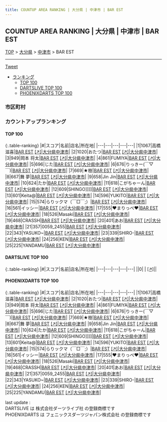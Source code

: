 ```yaml
---
title: COUNTUP AREA RANKING | 大分県 | 中津市 | BAR EST
---
```

## COUNTUP AREA RANKING | 大分県 | 中津市 | BAR EST

[TOP](/darts/rank/) > [大分県](/darts/rank/大分県/) > [中津市](/darts/rank/大分県/中津市/) > BAR EST

___

<a href="https://twitter.com/share?ref_src=twsrc%5Etfw" data-text="COUNTUP AREA RANKING | 大分県中津市BAR EST" class="twitter-share-button" data-hashtags="DARTSLIVE,PHOENIXDARTS,darts,ダーツ" data-show-count="false">Tweet</a>

* [ランキング](#カウントアップランキング)
    * [TOP 100](#top-100)
    * [DARTSLIVE TOP 100](#dartslive-top-100)
    * [PHOENIXDARTS TOP 100](#phoenixdarts-top-100)

### 市区町村

<ul>

</ul>

### カウントアップランキング

#### TOP 100



{:.table-ranking}
|#|スコア|名前|店名|所在地|
|---|---|---|---|---|
|1|1067|<span class="rank-name-pd">高橋滋喜</span>|<a href="/darts/rank/shops/5985.html">BAR EST</a> <a href="https://vs.phoenixdarts.com/jp/shop/shopDetailInfo/s_5985?s_seq=5985">[↗]</a>|<a href="/darts/rank/大分県/中津市">大分県中津市</a>|
|2|1020|<span class="rank-name-pd">おたつ</span>|<a href="/darts/rank/shops/5985.html">BAR EST</a> <a href="https://vs.phoenixdarts.com/jp/shop/shopDetailInfo/s_5985?s_seq=5985">[↗]</a>|<a href="/darts/rank/大分県/中津市">大分県中津市</a>|
|3|949|<span class="rank-name-pd"><span class="pro-icon-pd"></span>岡本 将太</span>|<a href="/darts/rank/shops/5985.html">BAR EST</a> <a href="https://vs.phoenixdarts.com/jp/shop/shopDetailInfo/s_5985?s_seq=5985">[↗]</a>|<a href="/darts/rank/大分県/中津市">大分県中津市</a>|
|4|861|<span class="rank-name-pd">FUMIYA</span>|<a href="/darts/rank/shops/5985.html">BAR EST</a> <a href="https://vs.phoenixdarts.com/jp/shop/shopDetailInfo/s_5985?s_seq=5985">[↗]</a>|<a href="/darts/rank/大分県/中津市">大分県中津市</a>|
|5|696|<span class="rank-name-pd">じた</span>|<a href="/darts/rank/shops/5985.html">BAR EST</a> <a href="https://vs.phoenixdarts.com/jp/shop/shopDetailInfo/s_5985?s_seq=5985">[↗]</a>|<a href="/darts/rank/大分県/中津市">大分県中津市</a>|
|6|676|<span class="rank-name-pd">りっきー(￣▽￣)</span>|<a href="/darts/rank/shops/5985.html">BAR EST</a> <a href="https://vs.phoenixdarts.com/jp/shop/shopDetailInfo/s_5985?s_seq=5985">[↗]</a>|<a href="/darts/rank/大分県/中津市">大分県中津市</a>|
|7|669|<span class="rank-name-pd">★樹</span>|<a href="/darts/rank/shops/5985.html">BAR EST</a> <a href="https://vs.phoenixdarts.com/jp/shop/shopDetailInfo/s_5985?s_seq=5985">[↗]</a>|<a href="/darts/rank/大分県/中津市">大分県中津市</a>|
|8|667|<span class="rank-name-pd">舞 夢</span>|<a href="/darts/rank/shops/5985.html">BAR EST</a> <a href="https://vs.phoenixdarts.com/jp/shop/shopDetailInfo/s_5985?s_seq=5985">[↗]</a>|<a href="/darts/rank/大分県/中津市">大分県中津市</a>|
|9|658|<span class="rank-name-pd">Jin Jin</span>|<a href="/darts/rank/shops/5985.html">BAR EST</a> <a href="https://vs.phoenixdarts.com/jp/shop/shopDetailInfo/s_5985?s_seq=5985">[↗]</a>|<a href="/darts/rank/大分県/中津市">大分県中津市</a>|
|10|624|<span class="rank-name-pd">たか</span>|<a href="/darts/rank/shops/5985.html">BAR EST</a> <a href="https://vs.phoenixdarts.com/jp/shop/shopDetailInfo/s_5985?s_seq=5985">[↗]</a>|<a href="/darts/rank/大分県/中津市">大分県中津市</a>|
|11|618|<span class="rank-name-pd">こがちゃーん</span>|<a href="/darts/rank/shops/5985.html">BAR EST</a> <a href="https://vs.phoenixdarts.com/jp/shop/shopDetailInfo/s_5985?s_seq=5985">[↗]</a>|<a href="/darts/rank/大分県/中津市">大分県中津市</a>|
|12|609|<span class="rank-name-pd">SHINGO]]]]</span>|<a href="/darts/rank/shops/5985.html">BAR EST</a> <a href="https://vs.phoenixdarts.com/jp/shop/shopDetailInfo/s_5985?s_seq=5985">[↗]</a>|<a href="/darts/rank/大分県/中津市">大分県中津市</a>|
|13|601|<span class="rank-name-pd">Keita@</span>|<a href="/darts/rank/shops/5985.html">BAR EST</a> <a href="https://vs.phoenixdarts.com/jp/shop/shopDetailInfo/s_5985?s_seq=5985">[↗]</a>|<a href="/darts/rank/大分県/中津市">大分県中津市</a>|
|14|596|<span class="rank-name-pd">YUKITO</span>|<a href="/darts/rank/shops/5985.html">BAR EST</a> <a href="https://vs.phoenixdarts.com/jp/shop/shopDetailInfo/s_5985?s_seq=5985">[↗]</a>|<a href="/darts/rank/大分県/中津市">大分県中津市</a>|
|15|574|<span class="rank-name-pd">らりックマ（￣□￣;）</span>|<a href="/darts/rank/shops/5985.html">BAR EST</a> <a href="https://vs.phoenixdarts.com/jp/shop/shopDetailInfo/s_5985?s_seq=5985">[↗]</a>|<a href="/darts/rank/大分県/中津市">大分県中津市</a>|
|16|561|<span class="rank-name-pd">イッシー</span>|<a href="/darts/rank/shops/5985.html">BAR EST</a> <a href="https://vs.phoenixdarts.com/jp/shop/shopDetailInfo/s_5985?s_seq=5985">[↗]</a>|<a href="/darts/rank/大分県/中津市">大分県中津市</a>|
|17|555|<span class="rank-name-pd">❤︎まりっぺ❤︎</span>|<a href="/darts/rank/shops/5985.html">BAR EST</a> <a href="https://vs.phoenixdarts.com/jp/shop/shopDetailInfo/s_5985?s_seq=5985">[↗]</a>|<a href="/darts/rank/大分県/中津市">大分県中津市</a>|
|18|526|<span class="rank-name-pd">Masaki</span>|<a href="/darts/rank/shops/5985.html">BAR EST</a> <a href="https://vs.phoenixdarts.com/jp/shop/shopDetailInfo/s_5985?s_seq=5985">[↗]</a>|<a href="/darts/rank/大分県/中津市">大分県中津市</a>|
|19|468|<span class="rank-name-pd">CRASSH</span>|<a href="/darts/rank/shops/5985.html">BAR EST</a> <a href="https://vs.phoenixdarts.com/jp/shop/shopDetailInfo/s_5985?s_seq=5985">[↗]</a>|<a href="/darts/rank/大分県/中津市">大分県中津市</a>|
|20|401|<span class="rank-name-pd">あお</span>|<a href="/darts/rank/shops/5985.html">BAR EST</a> <a href="https://vs.phoenixdarts.com/jp/shop/shopDetailInfo/s_5985?s_seq=5985">[↗]</a>|<a href="/darts/rank/大分県/中津市">大分県中津市</a>|
|21|357|<span class="rank-name-pd">0059_2455</span>|<a href="/darts/rank/shops/5985.html">BAR EST</a> <a href="https://vs.phoenixdarts.com/jp/shop/shopDetailInfo/s_5985?s_seq=5985">[↗]</a>|<a href="/darts/rank/大分県/中津市">大分県中津市</a>|
|22|343|<span class="rank-name-pd">YASUKO~</span>|<a href="/darts/rank/shops/5985.html">BAR EST</a> <a href="https://vs.phoenixdarts.com/jp/shop/shopDetailInfo/s_5985?s_seq=5985">[↗]</a>|<a href="/darts/rank/大分県/中津市">大分県中津市</a>|
|23|339|<span class="rank-name-pd">SHIRO-</span>|<a href="/darts/rank/shops/5985.html">BAR EST</a> <a href="https://vs.phoenixdarts.com/jp/shop/shopDetailInfo/s_5985?s_seq=5985">[↗]</a>|<a href="/darts/rank/大分県/中津市">大分県中津市</a>|
|24|256|<span class="rank-name-pd">KEN</span>|<a href="/darts/rank/shops/5985.html">BAR EST</a> <a href="https://vs.phoenixdarts.com/jp/shop/shopDetailInfo/s_5985?s_seq=5985">[↗]</a>|<a href="/darts/rank/大分県/中津市">大分県中津市</a>|
|25|225|<span class="rank-name-pd">YANDAMU</span>|<a href="/darts/rank/shops/5985.html">BAR EST</a> <a href="https://vs.phoenixdarts.com/jp/shop/shopDetailInfo/s_5985?s_seq=5985">[↗]</a>|<a href="/darts/rank/大分県/中津市">大分県中津市</a>|


#### DARTSLIVE TOP 100



{:.table-ranking}
|#|スコア|名前|店名|所在地|
|---|---|---|---|---|
||0|<span class="rank-name-dl"> </span>|<a href="/darts/rank/shops/.html"></a> <a href="">[↗]</a>|<a href="/darts/rank//"></a>|


#### PHOENIXDARTS TOP 100



{:.table-ranking}
|#|スコア|名前|店名|所在地|
|---|---|---|---|---|
|1|1067|<span class="rank-name-pd">高橋滋喜</span>|<a href="/darts/rank/shops/5985.html">BAR EST</a> <a href="https://vs.phoenixdarts.com/jp/shop/shopDetailInfo/s_5985?s_seq=5985">[↗]</a>|<a href="/darts/rank/大分県/中津市">大分県中津市</a>|
|2|1020|<span class="rank-name-pd">おたつ</span>|<a href="/darts/rank/shops/5985.html">BAR EST</a> <a href="https://vs.phoenixdarts.com/jp/shop/shopDetailInfo/s_5985?s_seq=5985">[↗]</a>|<a href="/darts/rank/大分県/中津市">大分県中津市</a>|
|3|949|<span class="rank-name-pd"><span class="pro-icon-pd"></span>岡本 将太</span>|<a href="/darts/rank/shops/5985.html">BAR EST</a> <a href="https://vs.phoenixdarts.com/jp/shop/shopDetailInfo/s_5985?s_seq=5985">[↗]</a>|<a href="/darts/rank/大分県/中津市">大分県中津市</a>|
|4|861|<span class="rank-name-pd">FUMIYA</span>|<a href="/darts/rank/shops/5985.html">BAR EST</a> <a href="https://vs.phoenixdarts.com/jp/shop/shopDetailInfo/s_5985?s_seq=5985">[↗]</a>|<a href="/darts/rank/大分県/中津市">大分県中津市</a>|
|5|696|<span class="rank-name-pd">じた</span>|<a href="/darts/rank/shops/5985.html">BAR EST</a> <a href="https://vs.phoenixdarts.com/jp/shop/shopDetailInfo/s_5985?s_seq=5985">[↗]</a>|<a href="/darts/rank/大分県/中津市">大分県中津市</a>|
|6|676|<span class="rank-name-pd">りっきー(￣▽￣)</span>|<a href="/darts/rank/shops/5985.html">BAR EST</a> <a href="https://vs.phoenixdarts.com/jp/shop/shopDetailInfo/s_5985?s_seq=5985">[↗]</a>|<a href="/darts/rank/大分県/中津市">大分県中津市</a>|
|7|669|<span class="rank-name-pd">★樹</span>|<a href="/darts/rank/shops/5985.html">BAR EST</a> <a href="https://vs.phoenixdarts.com/jp/shop/shopDetailInfo/s_5985?s_seq=5985">[↗]</a>|<a href="/darts/rank/大分県/中津市">大分県中津市</a>|
|8|667|<span class="rank-name-pd">舞 夢</span>|<a href="/darts/rank/shops/5985.html">BAR EST</a> <a href="https://vs.phoenixdarts.com/jp/shop/shopDetailInfo/s_5985?s_seq=5985">[↗]</a>|<a href="/darts/rank/大分県/中津市">大分県中津市</a>|
|9|658|<span class="rank-name-pd">Jin Jin</span>|<a href="/darts/rank/shops/5985.html">BAR EST</a> <a href="https://vs.phoenixdarts.com/jp/shop/shopDetailInfo/s_5985?s_seq=5985">[↗]</a>|<a href="/darts/rank/大分県/中津市">大分県中津市</a>|
|10|624|<span class="rank-name-pd">たか</span>|<a href="/darts/rank/shops/5985.html">BAR EST</a> <a href="https://vs.phoenixdarts.com/jp/shop/shopDetailInfo/s_5985?s_seq=5985">[↗]</a>|<a href="/darts/rank/大分県/中津市">大分県中津市</a>|
|11|618|<span class="rank-name-pd">こがちゃーん</span>|<a href="/darts/rank/shops/5985.html">BAR EST</a> <a href="https://vs.phoenixdarts.com/jp/shop/shopDetailInfo/s_5985?s_seq=5985">[↗]</a>|<a href="/darts/rank/大分県/中津市">大分県中津市</a>|
|12|609|<span class="rank-name-pd">SHINGO]]]]</span>|<a href="/darts/rank/shops/5985.html">BAR EST</a> <a href="https://vs.phoenixdarts.com/jp/shop/shopDetailInfo/s_5985?s_seq=5985">[↗]</a>|<a href="/darts/rank/大分県/中津市">大分県中津市</a>|
|13|601|<span class="rank-name-pd">Keita@</span>|<a href="/darts/rank/shops/5985.html">BAR EST</a> <a href="https://vs.phoenixdarts.com/jp/shop/shopDetailInfo/s_5985?s_seq=5985">[↗]</a>|<a href="/darts/rank/大分県/中津市">大分県中津市</a>|
|14|596|<span class="rank-name-pd">YUKITO</span>|<a href="/darts/rank/shops/5985.html">BAR EST</a> <a href="https://vs.phoenixdarts.com/jp/shop/shopDetailInfo/s_5985?s_seq=5985">[↗]</a>|<a href="/darts/rank/大分県/中津市">大分県中津市</a>|
|15|574|<span class="rank-name-pd">らりックマ（￣□￣;）</span>|<a href="/darts/rank/shops/5985.html">BAR EST</a> <a href="https://vs.phoenixdarts.com/jp/shop/shopDetailInfo/s_5985?s_seq=5985">[↗]</a>|<a href="/darts/rank/大分県/中津市">大分県中津市</a>|
|16|561|<span class="rank-name-pd">イッシー</span>|<a href="/darts/rank/shops/5985.html">BAR EST</a> <a href="https://vs.phoenixdarts.com/jp/shop/shopDetailInfo/s_5985?s_seq=5985">[↗]</a>|<a href="/darts/rank/大分県/中津市">大分県中津市</a>|
|17|555|<span class="rank-name-pd">❤︎まりっぺ❤︎</span>|<a href="/darts/rank/shops/5985.html">BAR EST</a> <a href="https://vs.phoenixdarts.com/jp/shop/shopDetailInfo/s_5985?s_seq=5985">[↗]</a>|<a href="/darts/rank/大分県/中津市">大分県中津市</a>|
|18|526|<span class="rank-name-pd">Masaki</span>|<a href="/darts/rank/shops/5985.html">BAR EST</a> <a href="https://vs.phoenixdarts.com/jp/shop/shopDetailInfo/s_5985?s_seq=5985">[↗]</a>|<a href="/darts/rank/大分県/中津市">大分県中津市</a>|
|19|468|<span class="rank-name-pd">CRASSH</span>|<a href="/darts/rank/shops/5985.html">BAR EST</a> <a href="https://vs.phoenixdarts.com/jp/shop/shopDetailInfo/s_5985?s_seq=5985">[↗]</a>|<a href="/darts/rank/大分県/中津市">大分県中津市</a>|
|20|401|<span class="rank-name-pd">あお</span>|<a href="/darts/rank/shops/5985.html">BAR EST</a> <a href="https://vs.phoenixdarts.com/jp/shop/shopDetailInfo/s_5985?s_seq=5985">[↗]</a>|<a href="/darts/rank/大分県/中津市">大分県中津市</a>|
|21|357|<span class="rank-name-pd">0059_2455</span>|<a href="/darts/rank/shops/5985.html">BAR EST</a> <a href="https://vs.phoenixdarts.com/jp/shop/shopDetailInfo/s_5985?s_seq=5985">[↗]</a>|<a href="/darts/rank/大分県/中津市">大分県中津市</a>|
|22|343|<span class="rank-name-pd">YASUKO~</span>|<a href="/darts/rank/shops/5985.html">BAR EST</a> <a href="https://vs.phoenixdarts.com/jp/shop/shopDetailInfo/s_5985?s_seq=5985">[↗]</a>|<a href="/darts/rank/大分県/中津市">大分県中津市</a>|
|23|339|<span class="rank-name-pd">SHIRO-</span>|<a href="/darts/rank/shops/5985.html">BAR EST</a> <a href="https://vs.phoenixdarts.com/jp/shop/shopDetailInfo/s_5985?s_seq=5985">[↗]</a>|<a href="/darts/rank/大分県/中津市">大分県中津市</a>|
|24|256|<span class="rank-name-pd">KEN</span>|<a href="/darts/rank/shops/5985.html">BAR EST</a> <a href="https://vs.phoenixdarts.com/jp/shop/shopDetailInfo/s_5985?s_seq=5985">[↗]</a>|<a href="/darts/rank/大分県/中津市">大分県中津市</a>|
|25|225|<span class="rank-name-pd">YANDAMU</span>|<a href="/darts/rank/shops/5985.html">BAR EST</a> <a href="https://vs.phoenixdarts.com/jp/shop/shopDetailInfo/s_5985?s_seq=5985">[↗]</a>|<a href="/darts/rank/大分県/中津市">大分県中津市</a>|


<div class="footer border-top border-gray-light mt-5 pt-3 text-right text-gray">
    last update : <span style="font-weight: italic" id="foot_last_modified"></span><br />
    DARTSLIVE は 株式会社ダーツライブ社 の登録商標です<br />
    PHOENIXDARTS は フェニックスダーツジャパン株式会社 の登録商標です<br />
</div>

<script src="https://cdnjs.cloudflare.com/ajax/libs/jquery.tablesorter/2.31.3/js/jquery.tablesorter.min.js" integrity="sha512-qzgd5cYSZcosqpzpn7zF2ZId8f/8CHmFKZ8j7mU4OUXTNRd5g+ZHBPsgKEwoqxCtdQvExE5LprwwPAgoicguNg==" crossorigin="anonymous" referrerpolicy="no-referrer"></script>
<link rel="stylesheet" href="https://cdnjs.cloudflare.com/ajax/libs/jquery.tablesorter/2.31.3/css/theme.default.min.css" integrity="sha512-wghhOJkjQX0Lh3NSWvNKeZ0ZpNn+SPVXX1Qyc9OCaogADktxrBiBdKGDoqVUOyhStvMBmJQ8ZdMHiR3wuEq8+w==" crossorigin="anonymous" referrerpolicy="no-referrer" />
<script>
$(function() {
    $(".table-ranking").tablesorter({sortList:[[0, 0]]});
    $("#foot_last_modified").text(formatDate(new Date(document.lastModified), 'yyyy-MM-dd HH:mm:ss'));
});
</script>

<script async src="https://platform.twitter.com/widgets.js" charset="utf-8"></script>